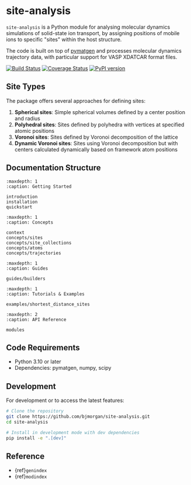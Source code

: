 # site-analysis

`site-analysis` is a Python module for analysing molecular dynamics simulations of solid-state ion transport, by assigning positions of mobile ions to specific "sites" within the host structure.

The code is built on top of [pymatgen](https://pymatgen.org) and processes molecular dynamics trajectory data, with particular support for VASP XDATCAR format files.

[![Build Status](https://github.com/bjmorgan/site-analysis/actions/workflows/build.yml/badge.svg)](https://github.com/bjmorgan/site-analysis/actions/workflows/build.yml)
[![Coverage Status](https://coveralls.io/repos/github/bjmorgan/site-analysis/badge.svg?branch=main)](https://coveralls.io/github/bjmorgan/site-analysis?branch=main)
[![PyPI version](https://badge.fury.io/py/site-analysis.svg)](https://badge.fury.io/py/site-analysis)

## Site Types

The package offers several approaches for defining sites:

1. **Spherical sites**: Simple spherical volumes defined by a center position and radius
2. **Polyhedral sites**: Sites defined by polyhedra with vertices at specified atomic positions
3. **Voronoi sites**: Sites defined by Voronoi decomposition of the lattice 
4. **Dynamic Voronoi sites**: Sites using Voronoi decomposition but with centers calculated dynamically based on framework atom positions

## Documentation Structure

```{toctree}
:maxdepth: 1
:caption: Getting Started

introduction
installation
quickstart
```

```{toctree}
:maxdepth: 1
:caption: Concepts

context
concepts/sites
concepts/site_collections
concepts/atoms
concepts/trajectories

```

```{toctree}
:maxdepth: 1
:caption: Guides

guides/builders

```

```{toctree}
:maxdepth: 1
:caption: Tutorials & Examples

examples/shortest_distance_sites
```

```{toctree}
:maxdepth: 2
:caption: API Reference

modules
```

## Code Requirements

- Python 3.10 or later
- Dependencies: pymatgen, numpy, scipy

## Development

For development or to access the latest features:

```bash
# Clone the repository
git clone https://github.com/bjmorgan/site-analysis.git
cd site-analysis

# Install in development mode with dev dependencies
pip install -e ".[dev]"
```

## Reference
* {ref}`genindex`
* {ref}`modindex`
